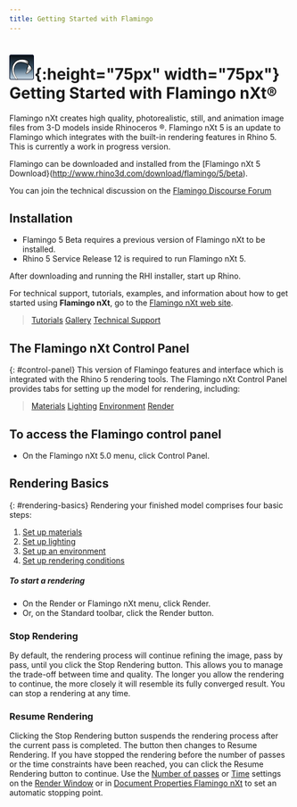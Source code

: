 ```yaml
---
title: Getting Started with Flamingo
---
```



# ![images/flamingotab.svg](images/flamingotab.svg){:height="75px" width="75px"} Getting Started with Flamingo nXt®
Flamingo nXt creates high quality, photorealistic, still, and animation image files from 3-D models inside Rhinoceros ®. Flamingo nXt 5 is an update to Flamingo which integrates with the built-in rendering features in Rhino 5. This is currently a work in progress version.

Flamingo can be downloaded and installed from the [Flamingo nXt 5 Download}(http://www.rhino3d.com/download/flamingo/5/beta).

You can join the technical discussion on the [Flamingo Discourse Forum](http://discourse.mcneel.com/c/rendering/flamingo)

## Installation

* Flamingo 5 Beta requires a previous version of Flamingo nXt to be installed.
* Rhino 5 Service Release 12 is required to run Flamingo nXt 5.

After downloading and running the RHI installer, start up Rhino.

For technical support, tutorials, examples, and information about how to get started using **Flamingo nXt**, go to the [Flamingo nXt web site](http://nxt.flamingo3d.com/).

> [Tutorials](http://nxt.flamingo3d.com/page/tutorials-and-documentation)
> [Gallery](http://nxt.flamingo3d.com/photo)
> [Technical Support](http://nxt.flamingo3d.com/forum)

## The Flamingo nXt Control Panel
{: #control-panel}
This version of Flamingo features and interface which is integrated with the Rhino 5 rendering tools. The Flamingo nXt Control Panel provides tabs for setting up the model for rendering, including:

> [Materials](materials-tab.html)
> [Lighting](lighting-tab.html)
> [Environment](environment-tab.html)
> [Render](render-tab.html)

## To access the Flamingo control panel
* On the Flamingo nXt 5.0 menu, click Control Panel.

## Rendering Basics
{: #rendering-basics}
Rendering your finished model comprises four basic steps:

 1. [Set up materials](material-editor.html)
 1. [Set up lighting](lighting-tab.html)
 1. [Set up an environment](environment-tab.html)
 1. [Set up rendering conditions](render-tab.html)

##### To start a rendering
* On the Render or Flamingo nXt menu, click Render.
* Or, on the Standard toolbar, click the Render button.

### Stop Rendering
By default, the rendering process will continue refining the image, pass by pass, until you click the Stop Rendering button. This allows you to manage the trade-off between time and quality. The longer you allow the rendering to continue, the more closely it will resemble its fully converged result. You can stop a rendering at any time.

###  Resume Rendering
Clicking the Stop Rendering button suspends the rendering process after the current pass is completed.
The button then changes to Resume Rendering. If you have stopped the rendering before the number of passes or the time constraints have been reached, you can click the Resume Rendering button to continue.
Use the [Number of passes](render-window.html#number-of-passes) or [Time](render-window.html#time) settings on the [Render Window](render-window.html) or in [Document Properties Flamingo nXt](documentproperties-flamingo.html) to set an automatic stopping point.

